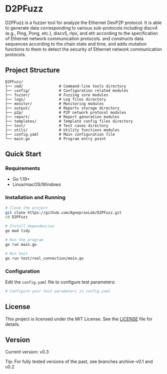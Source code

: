 # D2PFuzz

D2PFuzz is a fuzzer tool for analyze the Ethernet DevP2P protocol. It is able to generate data corresponding to various sub-protocols including discv4 (e.g., Ping, Pong, etc.), discv5, rlpx, and eth according to the specification of Ethernet network communication protocols. and constructs data sequences according to the chain state and time, and adds mutation functions to them to detect the security of Ethernet network communication protocols.

## Project Structure

```
D2PFuzz/
├── cmd/                # Command-line tools directory
├── config/             # Configuration related modules
├── fuzzer/             # Fuzzing core modules
├── logs/               # Log files directory
├── monitor/            # Monitoring modules
├── output/             # Reports storage directory
├── p2p/                # P2P network protocol modules
├── report/             # Report generation modules
├── templates/          # Template config files directory
├── test/               # Test cases directory
├── utils/              # Utility functions modules
├── config.yaml         # Main configuration file
└── main.go             # Program entry point
```

## Quick Start

### Requirements

- Go 1.19+
- Linux/macOS/Windows

### Installation and Running

```bash
# Clone the project
git clone https://github.com/AgnopraxLab/D2PFuzz.git
cd D2PFuzz

# Install dependencies
go mod tidy

# Run the program
go run main.go

# Run test
go run test/real_connection/main.go
```

### Configuration

Edit the `config.yaml` file to configure test parameters:

```yaml
# Configure your test parameters in config.yaml
```

## License

This project is licensed under the MIT License. See the [LICENSE](LICENSE) file for details.

## Version

Current version: v0.3

Tip: For fully tested versions of the past, see branches archive-v0.1 and v0.2